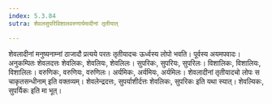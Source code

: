 ```yaml
---
index: 5.3.84
sutra: शेवलसुपरिविशालवरुणार्यमादीनां तृतीयात्

---
```

शेवलादीनां मनुष्यनाम्नां ठाजादौ प्रत्यये परतः तृतीयादचः ऊर्ध्वस्य लोपो भवति। पूर्वस्य अयमपवादः। अनुकम्पितः शेवलदत्तः शेवलिकः, शेवलियः, शेवलिलः। सुपरिकः, सुपरियः, सुपरिलः। विशालिकः, विशालियः, विशालिलः। वरुणिकः, वरुणियः, वरुणिलः। अर्यमिकः, अर्यमियः, अर्यमिलः। शेवलादीनां तृतीयादचो लोपः स चाकृतसन्धीनाम् इति वक्तव्यम्। शेवलेन्द्रदत्तः, सुपर्याशीर्दत्तः शेवलिकः, सुपरिकः इति यथा स्यात्। शेवल्यिकः, सुपर्यिकः इति मा भूत्।
